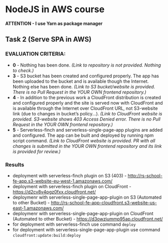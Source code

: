 # NodeJS in AWS course
**ATTENTION - I use Yarn as package manager**

## Task 2 (Serve SPA in AWS)
### EVALUATION CRITERIA:

- **0** - Nothing has been done. 
_(Link to repository is not provided. Nothing to check.)_
- **3** - S3 bucket has been created and configured properly. The app has been uploaded to the bucket and is available though the Internet. Nothing else has been done.
_(Link to S3 bucket/website is provided. There is no Pull Request in the YOUR OWN frontend repository.)_
- **4** - In addition to the previous work a CloudFront distribution is created and configured properly and the site is served now with CloudFront and is available through the Internet over CloudFront URL, not S3-website link (due to changes in bucket’s policy...). 
_(Link to CloudFront website is provided. S3-website shows 403 Access Denied error. There is no Pull Request in the YOUR OWN frontend repository.)_
- **5** - Serverless-finch and serverless-single-page-app plugins are added and configured. The app can be built and deployed by running npm script command. 
_(Link to CloudFront website is provided. PR with all changes is submitted in the YOUR OWN frontend repository and its link is provided for review.)_

### Results
- deployment with serverless-finch plugin on S3 (403) - http://rs-school-fe-app.s3-website-eu-west-1.amazonaws.com/
- deployment with serverless-finch plugin on CloudFront - https://d2cv8v4pgz0fxx.cloudfront.net/
- deploymenr with serverless-single-page-app-plugin on S3 (Automated to other Bucket) - http://rs-school-fe-app-cloudfront.s3-website-us-east-1.amazonaws.com/
- deploymenr with serverless-single-page-app-plugin on CloudFront (Automated to other Bucket) - https://d3owzjummp95ap.cloudfront.net/
- for deployment with serverless-finch use command `deploy`
- for deployment with serverless-single-page-app-plugin use command `cloudfront:update:build:deploy`
